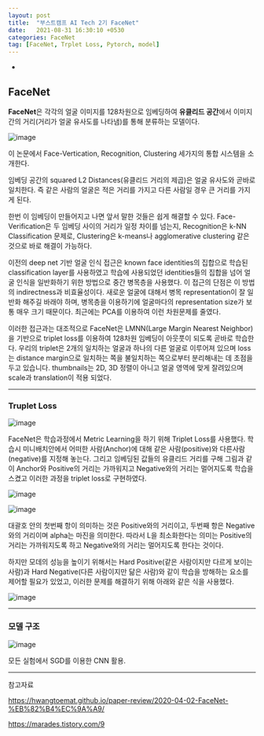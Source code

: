 ```yaml
---
layout: post
title:  "부스트캠프 AI Tech 2기 FaceNet"
date:   2021-08-31 16:30:10 +0530
categories: FaceNet
tag: [FaceNet, Trplet Loss, Pytorch, model]
---
```



-

## FaceNet

**FaceNet**은 각각의 얼굴 이미지를 128차원으로 임베딩하여 **유클리드 공간**에서 이미지간의 거리(거리가 얼굴 유사도를 나타냄)를 통해 분류하는 모델이다.


![image](https://user-images.githubusercontent.com/61610411/131445224-a6f4badc-d469-4fa1-bbeb-be2fbb6d9d2b.png)



이 논문에서 Face-Vertication, Recognition, Clustering 세가지의 통합 시스템을 소개한다.

임베딩 공간의 squared L2 Distances(유클리드 거리의 제곱)은 얼굴 유사도와 곧바로 일치한다. 즉 같은 사람의 얼굴은 적은 거리를 가지고 다른 사람일 경우 큰 거리를 가지게 된다.

한번 이 임베딩이 만들어지고 나면 앞서 말한 것들은 쉽게 해결할 수 있다. Face-Verification은 두 임베딩 사이의 거리가 일정 차이를 넘는지, Recognition은 k-NN Classification 문제로, Clustering은 k-means나 agglomerative clustering 같은 것으로 바로 해결이 가능하다.

이전의 deep net 기반 얼굴 인식 접근은 known face identities의 집합으로 학습된 classification layer를 사용하였고 학습에 사용되었던 identities들의 집합을 넘어 얼굴 인식을 일반화하기 위한 방법으로 중간 병목층을 사용했다. 이 접근의 단점은 이 방법의 indirectness과 비효율성이다. 새로운 얼굴에 대해서 병목 representation이 잘 일반화 해주길 바래야 하며, 병목층을 이용하기에 얼굴마다의 representation size가 보통 매우 크기 때문이다. 최근에는 PCA를 이용하여 이런 차원문제를 줄였다.

이러한 접근과는 대조적으로 FaceNet은 LMNN(Large Margin Nearest Neighbor)을 기반으로 triplet loss를 이용하여 128차원 임베딩이 아웃풋이 되도록 곧바로 학습한다. 우리의 triplet은 2개의 일치하는 얼굴과 하나의 다른 얼굴로 이루어져 있으며 loss는 distance margin으로 일치하는 쪽을 불일치하는 쪽으로부터 분리해내는 데 초점을 두고 있습니다. thumbnails는 2D, 3D 정렬이 아니고 얼굴 영역에 맞게 잘려있으며 scale과 translation이 적용 되었다.

---

### Truplet Loss 

![image](https://user-images.githubusercontent.com/61610411/131445344-9a4fd569-ab72-44a1-bd92-b12c3e090f56.png)

FaceNet은 학습과정에서 Metric Learning을 하기 위해 Triplet Loss를 사용했다. 학습시 미니배치안에서 어떠한 사람(Anchor)에 대해 같은 사람(positive)와 다른사람(negative)를 지정해 놓는다. 그리고 임베딩된 값들의 유클리드 거리를 구해 그림과 같이 Anchor와 Positive의 거리는 가까워지고 Negative와의 거리는 멀어지도록 학습을 스켰고 이러한 과정을 triplet loss로 구현하였다.

![image](https://user-images.githubusercontent.com/61610411/131445178-6deae3d0-2a35-4f30-b30d-8e9de0a7a38d.png)

![image](https://user-images.githubusercontent.com/61610411/131445565-17529343-b659-4898-9845-3f3a998eef09.png)


대괄호 안의 첫번째 항이 의미하는 것은 Positive와의 거리이고, 두번째 항은 Negative와의 거리이며 alpha는 마진을 의미한다. 따라서 L을 최소화한다는 의미는 Positive의 거리는 가까워지도록 하고 Negative와의 거리는 멀어지도록 한다는 것이다.

하지만 모데의 성능을 높이기 위해서는 Hard Positive(같은 사람이지만 다르게 보이는 사람)과 Hard Negative(다른 사람이지만 닮은 사람)와 같이 학습을 방해하는 요소를 제어할 필요가 있었고, 이러한 문제를 해결하기 위해 아래와 같은 식을 사용했다.


![image](https://user-images.githubusercontent.com/61610411/131445770-1c31ded1-e296-4e48-8cdc-68fcb28de171.png)

---


### 모델 구조

![image](https://user-images.githubusercontent.com/61610411/131445903-5d05b626-9794-4b23-92fc-8582480c2f43.png)

모든 실험에서 SGD를 이용한 CNN 활용.





---


참고자료

<https://hwangtoemat.github.io/paper-review/2020-04-02-FaceNet-%EB%82%B4%EC%9A%A9/>

<https://marades.tistory.com/9>